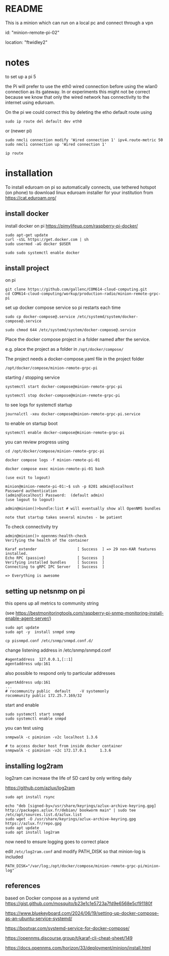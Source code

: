 # README

This is a minion which can run on a local pc and connect through a vpn

id: "minion-remote-pi-02"

location: "ftwidley2"

# notes

to set up a pi 5

the Pi will prefer to use the eth0 wired connection before using the wlan0 connection as its gateway.
In or experiments this might not be correct because we know that only the wired network has connectivity to the internet using eduroam.

On the pi we could correct this by deleting the etho default route using

```
sudo ip route del default dev eth0
```

or (newer pi)

```
sudo nmcli connection modify 'Wired connection 1' ipv4.route-metric 50
sudo nmcli connection up 'Wired connection 1' 

ip route 

```

# installation

To install eduroam on pi so automatically connects, use tethered hotspot (on phone) to download linux eduroam installer for your institution from https://cat.eduroam.org/

## install docker
install docker on pi  https://pimylifeup.com/raspberry-pi-docker/

```
sudo apt-get update
curl -sSL https://get.docker.com | sh
sudo usermod -aG docker $USER

sudo sudo systemctl enable docker

```

## install project

on pi

```
git clone https://github.com/gallenc/COM614-cloud-computing.git
cd COM614-cloud-computing/workup/production-radio/minion-remote-grpc-pi

```

set up docker compose service so pi restarts each time

```
sudo cp docker-compose@.service /etc/systemd/system/docker-compose@.service

sudo chmod 644 /etc/systemd/system/docker-compose@.service
```

Place the docker compose project in a folder named after the service.

e.g. place the project as a folder in `/opt/docker/compose/`

The project needs a docker-compose.yaml file in the project folder

```
/opt/docker/compose/minion-remote-grpc-pi
```

starting / stopping service

```
systemctl start docker-compose@minion-remote-grpc-pi

systemctl stop docker-compose@minion-remote-grpc-pi

```
to see logs for systemctl startup

```
journalctl -xeu docker-compose@minion-remote-grpc-pi.service

```

to enable on startup boot

```
systemctl enable docker-compose@minion-remote-grpc-pi

```
you can review progress using

```
cd /opt/docker/compose/minion-remote-grpc-pi

docker compose logs -f minion-remote-pi-01

docker compose exec minion-remote-pi-01 bash

(use exit to logout)

minion@minion-remote-pi-01:~$ ssh -p 8201 admin@localhost
Password authentication
(admin@localhost) Password:  (default admin)
(use logout to logout)

admin@minion()>bundle:list # will eventually show all OpenNMS bundles

note that startup takes several minutes - be patient

```
To check connectivity try

```
admin@minion()> opennms:health-check                                                                                                     
Verifying the health of the container

Karaf extender                  [ Success  ] => 29 non-KAR features installed. 
Echo RPC (passive)              [ Success  ]
Verifying installed bundles     [ Success  ]
Connecting to gRPC IPC Server   [ Success  ]

=> Everything is awesome
```

## setting up netsnmp on pi

this opens up all metrics to community string

(see https://bestmonitoringtools.com/raspberry-pi-snmp-monitoring-install-enable-agent-server/)

```
sudo apt update
sudo apt -y  install snmpd snmp

cp pisnmpd.conf /etc/snmp/snmpd.conf.d/

```

change listening address in /etc/snmp/snmpd.conf

```
#agentaddress  127.0.0.1,[::1]
agentaddress udp:161
```

also possible to respond only to particular addresses

```
agentAddress udp:161
...
# rocommunity public  default    -V systemonly
rocommunity public 172.25.7.169/32
```


start and enable  

```
sudo systemctl start snmpd
sudo systemctl enable snmpd
```

you can test using

```
snmpwalk -c piminion -v2c localhost 1.3.6

# to access docker host from inside docker container 
snmpwalk -c piminion -v2c 172.17.0.1      1.3.6

```

## installing log2ram

log2ram can increase the life of SD card by only writing daily

https://github.com/azlux/log2ram

```
sudo apt install rsync

echo "deb [signed-by=/usr/share/keyrings/azlux-archive-keyring.gpg] http://packages.azlux.fr/debian/ bookworm main" | sudo tee /etc/apt/sources.list.d/azlux.list
sudo wget -O /usr/share/keyrings/azlux-archive-keyring.gpg  https://azlux.fr/repo.gpg
sudo apt update
sudo apt install log2ram

```
now need to ensure logging goes to correct place

edit `/etc/log2ram.conf` and modify PATH_DISK so that minion-log is included

```
PATH_DISK="/var/log;/opt/docker/compose/minion-remote-grpc-pi/minion-log"
```

## references

based on Docker compose as a systemd unit
https://gist.github.com/mosquito/b23e1c1e5723a7fd9e6568e5cf91180f

https://www.bluekeyboard.com/2024/06/19/setting-up-docker-compose-as-an-ubuntu-service-systemd/

https://bootvar.com/systemd-service-for-docker-compose/

https://opennms.discourse.group/t/karaf-cli-cheat-sheet/149

https://docs.opennms.com/horizon/33/deployment/minion/install.html